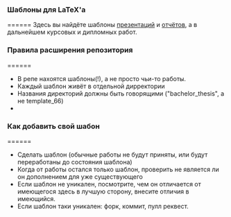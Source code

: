 ### Шаблоны для LaTeX'a
======
Здесь вы найдёте шаблоны [презентаций](https://github.com/ejiek/latex_templates/tree/master/presentation) и [отчётов](https://github.com/ejiek/latex_templates/tree/master/report), а в дальнейшем курсовых и дипломных работ.


### Правила расширения репозитория
======

* В репе нахоятся шаблоны(!), а не просто чьи-то работы.
* Каждый шаблон живёт в отдельной дирректории
* Названия директорий должны быть говорящими ("bachelor_thesis", а не template_66)
* 
### Как добавить свой шабон
======

* Сделать шаблон (обычные работы не будут приняты, или будут переработаны до состояния шаблона)
* Когда от работы остался только шаблон, проверить не является ли он дополнением для уже существующего
* Если шаблон не уникален, посмотрите, чем он отличается от имеющегося здесь в лучшую сторону, внесите отличия в имеющийся.
* Если шаблон таки уникален: форк, коммит, пулл реквест.
